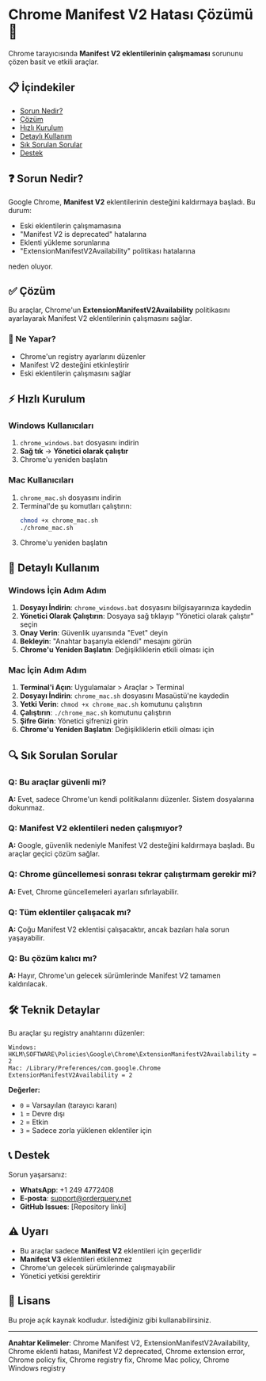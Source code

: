 # Chrome Manifest V2 Hatası Çözümü 🚀

Chrome tarayıcısında **Manifest V2 eklentilerinin çalışmaması** sorununu çözen basit ve etkili araçlar.

## 📋 İçindekiler
- [Sorun Nedir?](#sorun-nedir)
- [Çözüm](#çözüm)
- [Hızlı Kurulum](#hızlı-kurulum)
- [Detaylı Kullanım](#detaylı-kullanım)
- [Sık Sorulan Sorular](#sık-sorulan-sorular)
- [Destek](#destek)

## ❓ Sorun Nedir?

Google Chrome, **Manifest V2** eklentilerinin desteğini kaldırmaya başladı. Bu durum:
- Eski eklentilerin çalışmamasına
- "Manifest V2 is deprecated" hatalarına
- Eklenti yükleme sorunlarına
- "ExtensionManifestV2Availability" politikası hatalarına

neden oluyor.

## ✅ Çözüm

Bu araçlar, Chrome'un **ExtensionManifestV2Availability** politikasını ayarlayarak Manifest V2 eklentilerinin çalışmasını sağlar.

### 🔧 Ne Yapar?
- Chrome'un registry ayarlarını düzenler
- Manifest V2 desteğini etkinleştirir
- Eski eklentilerin çalışmasını sağlar

## ⚡ Hızlı Kurulum

### Windows Kullanıcıları
1. `chrome_windows.bat` dosyasını indirin
2. **Sağ tık** → **Yönetici olarak çalıştır**
3. Chrome'u yeniden başlatın

### Mac Kullanıcıları
1. `chrome_mac.sh` dosyasını indirin
2. Terminal'de şu komutları çalıştırın:
   ```bash
   chmod +x chrome_mac.sh
   ./chrome_mac.sh
   ```
3. Chrome'u yeniden başlatın

## 📖 Detaylı Kullanım

### Windows İçin Adım Adım
1. **Dosyayı İndirin**: `chrome_windows.bat` dosyasını bilgisayarınıza kaydedin
2. **Yönetici Olarak Çalıştırın**: Dosyaya sağ tıklayıp "Yönetici olarak çalıştır" seçin
3. **Onay Verin**: Güvenlik uyarısında "Evet" deyin
4. **Bekleyin**: "Anahtar başarıyla eklendi" mesajını görün
5. **Chrome'u Yeniden Başlatın**: Değişikliklerin etkili olması için

### Mac İçin Adım Adım
1. **Terminal'i Açın**: Uygulamalar > Araçlar > Terminal
2. **Dosyayı İndirin**: `chrome_mac.sh` dosyasını Masaüstü'ne kaydedin
3. **Yetki Verin**: `chmod +x chrome_mac.sh` komutunu çalıştırın
4. **Çalıştırın**: `./chrome_mac.sh` komutunu çalıştırın
5. **Şifre Girin**: Yönetici şifrenizi girin
6. **Chrome'u Yeniden Başlatın**: Değişikliklerin etkili olması için

## 🔍 Sık Sorulan Sorular

### Q: Bu araçlar güvenli mi?
**A:** Evet, sadece Chrome'un kendi politikalarını düzenler. Sistem dosyalarına dokunmaz.

### Q: Manifest V2 eklentileri neden çalışmıyor?
**A:** Google, güvenlik nedeniyle Manifest V2 desteğini kaldırmaya başladı. Bu araçlar geçici çözüm sağlar.

### Q: Chrome güncellemesi sonrası tekrar çalıştırmam gerekir mi?
**A:** Evet, Chrome güncellemeleri ayarları sıfırlayabilir.

### Q: Tüm eklentiler çalışacak mı?
**A:** Çoğu Manifest V2 eklentisi çalışacaktır, ancak bazıları hala sorun yaşayabilir.

### Q: Bu çözüm kalıcı mı?
**A:** Hayır, Chrome'un gelecek sürümlerinde Manifest V2 tamamen kaldırılacak.

## 🛠️ Teknik Detaylar

Bu araçlar şu registry anahtarını düzenler:
```
Windows: HKLM\SOFTWARE\Policies\Google\Chrome\ExtensionManifestV2Availability = 2
Mac: /Library/Preferences/com.google.Chrome ExtensionManifestV2Availability = 2
```

**Değerler:**
- `0` = Varsayılan (tarayıcı kararı)
- `1` = Devre dışı
- `2` = Etkin
- `3` = Sadece zorla yüklenen eklentiler için

## 📞 Destek

Sorun yaşarsanız:
- **WhatsApp**: +1 249 4772408
- **E-posta**: support@orderquery.net
- **GitHub Issues**: [Repository linki]

## ⚠️ Uyarı

- Bu araçlar sadece **Manifest V2** eklentileri için geçerlidir
- **Manifest V3** eklentileri etkilenmez
- Chrome'un gelecek sürümlerinde çalışmayabilir
- Yönetici yetkisi gerektirir

## 📄 Lisans

Bu proje açık kaynak kodludur. İstediğiniz gibi kullanabilirsiniz.

---

**Anahtar Kelimeler**: Chrome Manifest V2, ExtensionManifestV2Availability, Chrome eklenti hatası, Manifest V2 deprecated, Chrome extension error, Chrome policy fix, Chrome registry fix, Chrome Mac policy, Chrome Windows registry 
